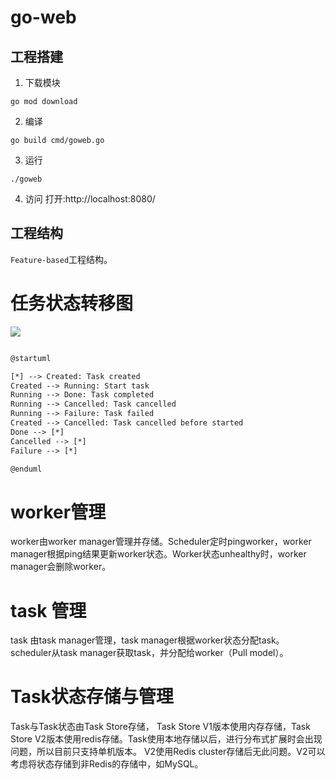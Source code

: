 # go-web

## 工程搭建
1. 下载模块
```shell
go mod download
```

2. 编译
```shell
go build cmd/goweb.go
```

3. 运行
```shell
./goweb
```

4. 访问
打开:http://localhost:8080/

## 工程结构
`Feature-based`工程结构。

# 任务状态转移图
![](./docs/uml/task-state-transition.png)
```xml

@startuml

[*] --> Created: Task created
Created --> Running: Start task
Running --> Done: Task completed
Running --> Cancelled: Task cancelled
Running --> Failure: Task failed
Created --> Cancelled: Task cancelled before started
Done --> [*]
Cancelled --> [*]
Failure --> [*]

@enduml

```

# worker管理
worker由worker manager管理并存储。Scheduler定时pingworker，worker manager根据ping结果更新worker状态。Worker状态unhealthy时，worker manager会删除worker。

# task 管理
task 由task manager管理，task manager根据worker状态分配task。scheduler从task manager获取task，并分配给worker（Pull model）。

# Task状态存储与管理
Task与Task状态由Task Store存储， Task Store V1版本使用内存存储，Task Store V2版本使用redis存储。Task使用本地存储以后，进行分布式扩展时会出现问题，所以目前只支持单机版本。
V2使用Redis cluster存储后无此问题。V2可以考虑将状态存储到非Redis的存储中，如MySQL。